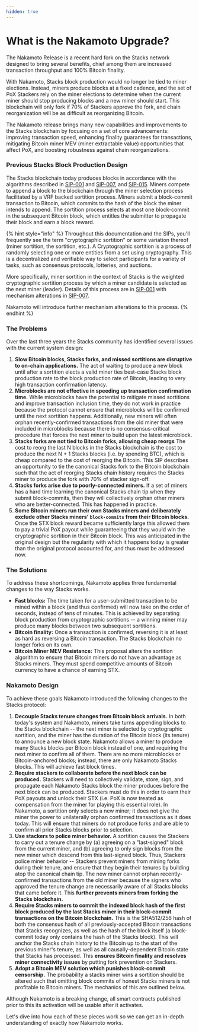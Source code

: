 ```yaml
---
hidden: true
---
```


# What is the Nakamoto Upgrade?

The Nakamoto Release is a recent hard fork on the Stacks network designed to bring several benefits, chief among them are increased transaction throughput and 100% Bitcoin finality.&#x20;

With Nakamoto, Stacks block production would no longer be tied to miner elections. Instead, miners produce blocks at a fixed cadence, and the set of PoX Stackers rely on the miner elections to determine when the current miner should stop producing blocks and a new miner should start. This blockchain will only fork if 70% of Stackers approve the fork, and chain reorganization will be as difficult as reorganizing Bitcoin.

The Nakamoto release brings many new capabilities and improvements to the Stacks blockchain by focusing on a set of core advancements: improving transaction speed, enhancing finality guarantees for transactions, mitigating Bitcoin miner MEV (miner extractable value) opportunities that affect PoX, and boosting robustness against chain reorganizations.

### Previous Stacks Block Production Design

The Stacks blockchain today produces blocks in accordance with the algorithms described in [SIP-001](https://github.com/stacksgov/sips/blob/main/sips/sip-001/sip-001-burn-election.md) and [SIP-007](https://github.com/stacksgov/sips/blob/main/sips/sip-007/sip-007-stacking-consensus.md), and [SIP-015](https://github.com/stacksgov/sips/blob/main/sips/sip-015/sip-015-network-upgrade.md). Miners compete to append a block to the blockchain through the miner selection process facilitated by a VRF backed sortition process. Miners submit a block-commit transaction to Bitcoin, which commits to the hash of the block the miner intends to append. The sortition process selects at most one block-commit in the subsequent Bitcoin block, which entitles the submitter to propagate their block and earn a block reward.

{% hint style="info" %}
Throughout this documentation and the SIPs, you'll frequently see the term "cryptographic sortition" or some variation thereof (miner sortition, the sortition, etc.). A Cryptographic sortition is a process of randomly selecting one or more entities from a set using cryptography. This is a decentralized and verifiable way to select participants for a variety of tasks, such as consensus protocols, lotteries, and auctions.

More specifically, miner sortition in the context of Stacks is the weighted cryptographic sortition process by which a miner candidate is selected as the next miner (leader). Details of this process are in [SIP-001](https://github.com/stacksgov/sips/blob/main/sips/sip-001/sip-001-burn-election.md) with mechanism alterations in [SIP-007](https://github.com/stacksgov/sips/blob/main/sips/sip-007/sip-007-stacking-consensus.md).

Nakamoto will introduce further mechanism alterations to this process.
{% endhint %}

### The Problems

Over the last three years the Stacks community has identified several issues with the current system design:

1. **Slow Bitcoin blocks, Stacks forks, and missed sortitions are disruptive to on-chain applications.** The act of waiting to produce a new block until after a sortition elects a valid miner ties best-case Stacks block production rate to the block production rate of Bitcoin, leading to very high transaction confirmation latency.
2. **Microblocks are not effective in speeding up transaction confirmation time.** While microblocks have the potential to mitigate missed sortitions and improve transaction inclusion time, they do not work in practice because the protocol cannot ensure that microblocks will be confirmed until the next sortition happens. Additionally, new miners will often orphan recently-confirmed transactions from the old miner that were included in microblocks because there is no consensus-critical procedure that forces the next miner to build upon the latest microblock.
3. **Stacks forks are not tied to Bitcoin forks, allowing cheap reorgs** The cost to reorg the last N blocks in the Stacks blockchain is the cost to produce the next N + 1 Stacks blocks (i.e. by spending BTC), which is cheap compared to the cost of reorging the Bitcoin. This SIP describes an opportunity to tie the canonical Stacks fork to the Bitcoin blockchain such that the act of reorging Stacks chain history requires the Stacks miner to produce the fork with 70% of stacker sign-off.
4. **Stacks forks arise due to poorly-connected miners.** If a set of miners has a hard time learning the canonical Stacks chain tip when they submit block-commits, then they will collectively orphan other miners who are better-connected. This has happened in practice.
5. **Some Bitcoin miners run their own Stacks miners and deliberately exclude other Stacks miners' `block-commits` from their Bitcoin blocks.** Once the STX block reward became sufficiently large this allowed them to pay a trivial PoX payout while guaranteeing that they would win the cryptographic sortition in their Bitcoin block. This was anticipated in the original design but the regularity with which it happens today is greater than the original protocol accounted for, and thus must be addressed now.

### The Solutions

To address these shortcomings, Nakamoto applies three fundamental changes to the way Stacks works.

* **Fast blocks:** The time taken for a user-submitted transaction to be mined within a block (and thus confirmed) will now take on the order of seconds, instead of tens of minutes. This is achieved by separating block production from cryptographic sortitions -- a winning miner may produce many blocks between two subsequent sortitions.
* **Bitcoin finality:** Once a transaction is confirmed, reversing it is at least as hard as reversing a Bitcoin transaction. The Stacks blockchain no longer forks on its own.
* **Bitcoin Miner MEV Resistance:** This proposal alters the sortition algorithm to ensure that Bitcoin miners do not have an advantage as Stacks miners. They must spend competitive amounts of Bitcoin currency to have a chance of earning STX.

### Nakamoto Design

To achieve these goals Nakamoto introduced the following changes to the Stacks protocol:

1. **Decouple Stacks tenure changes from Bitcoin block arrivals.** In both today's system and Nakamoto, miners take turns appending blocks to the Stacks blockchain -- the next miner is selected by cryptographic sortition, and the miner has the duration of the Bitcoin block (its tenure) to announce a new block state. Nakamoto allows a miner to produce many Stacks blocks per Bitcoin block instead of one, and requiring the next miner to confirm all of them. There are no more microblocks or Bitcoin-anchored blocks; instead, there are only Nakamoto Stacks blocks. This will achieve fast block times.
2. **Require stackers to collaborate before the next block can be produced.** Stackers will need to collectively validate, store, sign, and propagate each Nakamoto Stacks block the miner produces before the next block can be produced. Stackers must do this in order to earn their PoX payouts and unlock their STX (i.e. PoX is now treated as compensation from the miner for playing this essential role). In Nakamoto, a sortition only selects a new miner; it does not give the miner the power to unilaterally orphan confirmed transactions as it does today. This will ensure that miners do not produce forks and are able to confirm all prior Stacks blocks prior to selection.
3. **Use stackers to police miner behavior.** A sortition causes the Stackers to carry out a tenure change by (a) agreeing on a "last-signed" block from the current miner, and (b) agreeing to only sign blocks from the new miner which descend from this last-signed block. Thus, Stackers police miner behavior -- Stackers prevent miners from mining forks during their tenure, and ensure that they begin their tenures by building atop the canonical chain tip. The new miner cannot orphan recently-confirmed transactions from the old miner because the signers who approved the tenure change are necessarily aware of all Stacks blocks that came before it. This **further prevents miners from forking the Stacks blockchain.**
4. **Require Stacks miners to commit the indexed block hash of the first block produced by the last Stacks miner in their block-commit transactions on the Bitcoin blockchain.** This is the SHA512/256 hash of both the consensus hash of all previously-accepted Bitcoin transactions that Stacks recognizes, as well as the hash of the block itself (a block-commit today only contains the hash of the Stacks block). This will anchor the Stacks chain history to the Bitcoin up to the start of the previous miner's tenure, as well as all causally-dependent Bitcoin state that Stacks has processed. This **ensures Bitcoin finality and resolves miner connectivity issues** by putting fork prevention on Stackers.
5. **Adopt a Bitcoin MEV solution which punishes block-commit censorship.** The probability a stacks miner wins a sortition should be altered such that omitting block commits of honest Stacks miners is not profitable to Bitcoin miners. The mechanics of this are outlined below.

Although Nakamoto is a breaking change, all smart contracts published prior to this its activation will be usable after it activates.

Let's dive into how each of these pieces work so we can get an in-depth understanding of exactly how Nakamoto works.
